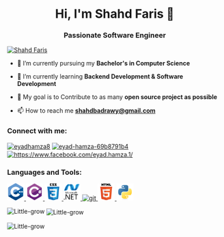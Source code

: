 <h1 align="center"> Hi, I'm Shahd Faris 👋</h1>
<h3 align="center">Passionate Software Engineer</h3>


 <p align="left">
   <a href="https://github.com/ryo-ma/github-profile-trophy">
    <img src="https://github-profile-trophy.vercel.app/?username=Little-grow"alt="Shahd Faris" />
    </a>
 </p>

 <p align="left">
    <a href="https://twitter.com/shahd_Badrawy" target="_blank"></a>
 </p>
 
 
 - 🔭 I’m currently pursuing my **Bachelor's in Computer Science**
 
 - 🌱 I’m currently learning **Backend Development & Software Development**
 
 - 🎯 My goal is to Contribute to as many **open source project as possible**
 
 - 📫 How to reach me  **shahdbadrawy@gmail.com**
 
 <h3 align="left">Connect with me:</h3>
 <p align="left">
 <a href="https://twitter.com/shahd_Badrawy" target="blank"><img align="center" src="https://raw.githubusercontent.com/rahuldkjain/github-profile-readme-generator/master/src/images/icons/Social/twitter.svg" alt="eyadhamza8" height="30" width="40" /></a>
 <a href="https://www.linkedin.com/in/shahd-el-badrawy-35896121a/" target="blank"><img align="center" src="https://raw.githubusercontent.com/rahuldkjain/github-profile-readme-generator/master/src/images/icons/Social/linked-in-alt.svg" alt="eyad-hamza-69b8791b4" height="30" width="40" /></a>
 <a href="https://www.facebook.com/profile.php?id=100017069613831" target="blank"><img align="center" src="https://raw.githubusercontent.com/rahuldkjain/github-profile-readme-generator/master/src/images/icons/Social/facebook.svg" alt="https://www.facebook.com/eyad.hamza.1/" height="30" width="40" /></a>
 </p>
 
 <h3 align="left">Languages and Tools:</h3>
 <p align="left">
     <a href="https://www.w3schools.com/cpp/" target="_blank" rel="noreferrer">
       <img src="https://raw.githubusercontent.com/devicons/devicon/master/icons/cplusplus/cplusplus-original.svg" alt="cplusplus" width="40" height="40"/> 
     </a>
     <a href="https://www.w3schools.com/cs/" target="_blank" rel="noreferrer">
        <img src="https://raw.githubusercontent.com/devicons/devicon/master/icons/csharp/csharp-original.svg" alt="csharp" width="40" height="40"/>
     </a> 
     <a href="https://www.w3schools.com/css/" target="_blank" rel="noreferrer">
         <img src="https://raw.githubusercontent.com/devicons/devicon/master/icons/css3/css3-original-wordmark.svg" alt="css3" width="40" height="40"/>
     </a> 
     <a href="https://dotnet.microsoft.com/" target="_blank" rel="noreferrer">
         <img src="https://raw.githubusercontent.com/devicons/devicon/master/icons/dot-net/dot-net-original-wordmark.svg" alt="dotnet" width="40" height="40"/>
     </a>
     <a href="https://git-scm.com/" target="_blank" rel="noreferrer"> <img src="https://www.vectorlogo.zone/logos/git-scm/git-scm-icon.svg" alt="git" width="40" height="40"/> 
     </a> <a href="https://www.w3.org/html/" target="_blank" rel="noreferrer"> 
        <img src="https://raw.githubusercontent.com/devicons/devicon/master/icons/html5/html5-original-wordmark.svg" alt="html5" width="40" height="40"/>
     </a> 
     <a href="https://www.python.org" target="_blank" rel="noreferrer"> 
        <img src="https://raw.githubusercontent.com/devicons/devicon/master/icons/python/python-original.svg" alt="python" width="40" height="40"/>
     </a> 
</p>
 
 <p><img align="left" src="https://github-readme-stats.vercel.app/api/top-langs?username=Little-grow&show_icons=true&locale=en&layout=compact" alt="Little-grow" /></p>
 
 <p>&nbsp;<img align="center" src="https://github-readme-stats.vercel.app/api?username=Little-grow&show_icons=true&locale=en" alt="Little-grow" /></p>
 
 <p><img align="center" src="https://github-readme-streak-stats.herokuapp.com/?user=Little-grow&" alt="Little-grow" /></p>
